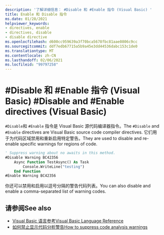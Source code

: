 ```yaml
---
description: '了解详细信息： #Disable 和 #Enable 指令 (Visual Basic) '
title: Enable 和 Disable 指令
ms.date: 01/28/2021
helpviewer_keywords:
- directives, enable
- directives, disable
- disable directive
ms.openlocfilehash: d600cc959639a3f70bca5678fbc81aae0806c9cc
ms.sourcegitcommit: ddf7edb67715a5b9a45e3dd44536dabc153c1de0
ms.translationtype: MT
ms.contentlocale: zh-CN
ms.lasthandoff: 02/06/2021
ms.locfileid: "99797258"
---
```

# <a name="disable-and-enable-directives-visual-basic"></a><span data-ttu-id="b564c-103">#Disable 和 #Enable 指令 (Visual Basic) </span><span class="sxs-lookup"><span data-stu-id="b564c-103">#Disable and #Enable directives (Visual Basic)</span></span>

<span data-ttu-id="b564c-104">`#Disable`和 `#Enable` 指令是 Visual Basic 源代码编译器指令。</span><span class="sxs-lookup"><span data-stu-id="b564c-104">The `#Disable` and `#Enable` directives are Visual Basic source code compiler directives.</span></span> <span data-ttu-id="b564c-105">它们用于为代码区域禁用和重新启用特定警告。</span><span class="sxs-lookup"><span data-stu-id="b564c-105">They are used to disable and re-enable specific warnings for regions of code.</span></span>

```vb
' Suppress warning about no awaits in this method.
#Disable Warning BC42356
    Async Function TestAsync() As Task
        Console.WriteLine("testing")
    End Function
#Enable Warning BC42356
```

<span data-ttu-id="b564c-106">你还可以禁用和启用以逗号分隔的警告代码列表。</span><span class="sxs-lookup"><span data-stu-id="b564c-106">You can also disable and enable a comma-separated list of warning codes.</span></span>

## <a name="see-also"></a><span data-ttu-id="b564c-107">请参阅</span><span class="sxs-lookup"><span data-stu-id="b564c-107">See also</span></span>

- [<span data-ttu-id="b564c-108">Visual Basic 语言参考</span><span class="sxs-lookup"><span data-stu-id="b564c-108">Visual Basic Language Reference</span></span>](../index.md)
- [<span data-ttu-id="b564c-109">如何禁止显示代码分析警告</span><span class="sxs-lookup"><span data-stu-id="b564c-109">How to suppress code analysis warnings</span></span>](../../../fundamentals/code-analysis/suppress-warnings.md)
